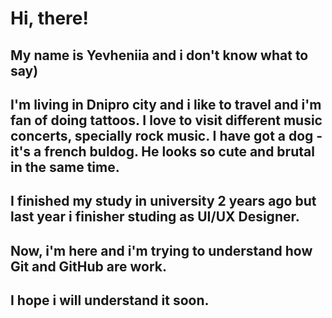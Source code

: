 # Hi, there!
## My name is Yevheniia and i don't know what to say)
## I'm living in Dnipro city and i like to travel and i'm fan of doing tattoos. I love to visit different music concerts, specially rock music. I have got a dog - it's a french buldog. He looks so cute and brutal in the same time. 
## I finished my study in university 2 years ago but last year i finisher studing as UI/UX Designer. 
## Now, i'm here and i'm trying to understand how Git and GitHub are work. 
## I hope i will understand it soon.
